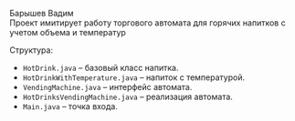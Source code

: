 Барышев Вадим  
Проект имитирует работу торгового автомата для горячих напитков с учетом объема и температур  

Структура:  
- `HotDrink.java` – базовый класс напитка.  
- `HotDrinkWithTemperature.java` – напиток с температурой.  
- `VendingMachine.java` – интерфейс автомата.  
- `HotDrinksVendingMachine.java` – реализация автомата.  
- `Main.java` – точка входа.  
